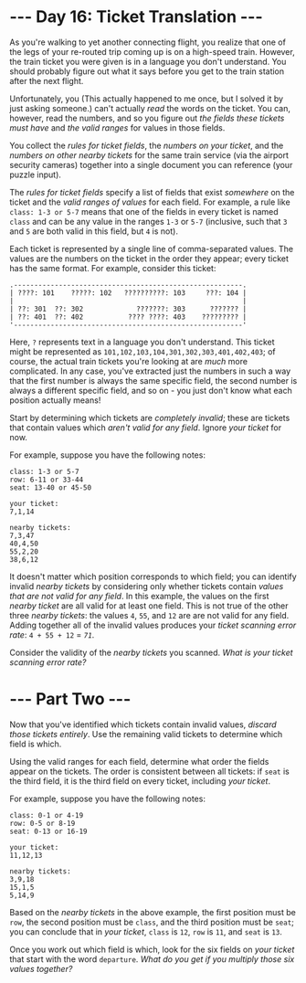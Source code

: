 ﻿# --- Day 16: Ticket Translation ---

As you're walking to yet another connecting flight, you realize that one of the legs of your re-routed trip coming up is on a high-speed train. However, the train ticket you were given is in a language you don't understand. You should probably figure out what it says before you get to the train station after the next flight.

Unfortunately, you (This actually happened to me once, but I solved it by just asking someone.) can't actually *read* the words on the ticket. You can, however, read the numbers, and so you figure out *the fields these tickets must have* and *the valid ranges* for values in those fields.

You collect the *rules for ticket fields*, the *numbers on your ticket*, and the *numbers on other nearby tickets* for the same train service (via the airport security cameras) together into a single document you can reference (your puzzle input).

The *rules for ticket fields* specify a list of fields that exist *somewhere* on the ticket and the *valid ranges of values* for each field. For example, a rule like ```class: 1-3 or 5-7``` means that one of the fields in every ticket is named ```class``` and can be any value in the ranges ```1-3``` or ```5-7``` (inclusive, such that ```3``` and ```5``` are both valid in this field, but ```4``` is not).

Each ticket is represented by a single line of comma-separated values. The values are the numbers on the ticket in the order they appear; every ticket has the same format. For example, consider this ticket:


```
.--------------------------------------------------------.
| ????: 101    ?????: 102   ??????????: 103     ???: 104 |
|                                                        |
| ??: 301  ??: 302             ???????: 303      ??????? |
| ??: 401  ??: 402           ???? ????: 403    ????????? |
'--------------------------------------------------------'
```


Here, ```?``` represents text in a language you don't understand. This ticket might be represented as ```101,102,103,104,301,302,303,401,402,403```; of course, the actual train tickets you're looking at are *much* more complicated. In any case, you've extracted just the numbers in such a way that the first number is always the same specific field, the second number is always a different specific field, and so on - you just don't know what each position actually means!

Start by determining which tickets are *completely invalid*; these are tickets that contain values which *aren't valid for any field*. Ignore *your ticket* for now.

For example, suppose you have the following notes:


```
class: 1-3 or 5-7
row: 6-11 or 33-44
seat: 13-40 or 45-50

your ticket:
7,1,14

nearby tickets:
7,3,47
40,4,50
55,2,20
38,6,12
```


It doesn't matter which position corresponds to which field; you can identify invalid *nearby tickets* by considering only whether tickets contain *values that are not valid for any field*. In this example, the values on the first *nearby ticket* are all valid for at least one field. This is not true of the other three *nearby tickets*: the values ```4```, ```55```, and ```12``` are are not valid for any field. Adding together all of the invalid values produces your *ticket scanning error rate*: ```4 + 55 + 12``` = *```71```*.

Consider the validity of the *nearby tickets* you scanned. *What is your ticket scanning error rate?*

# --- Part Two ---

Now that you've identified which tickets contain invalid values, *discard those tickets entirely*. Use the remaining valid tickets to determine which field is which.

Using the valid ranges for each field, determine what order the fields appear on the tickets. The order is consistent between all tickets: if ```seat``` is the third field, it is the third field on every ticket, including *your ticket*.

For example, suppose you have the following notes:


```
class: 0-1 or 4-19
row: 0-5 or 8-19
seat: 0-13 or 16-19

your ticket:
11,12,13

nearby tickets:
3,9,18
15,1,5
5,14,9
```


Based on the *nearby tickets* in the above example, the first position must be ```row```, the second position must be ```class```, and the third position must be ```seat```; you can conclude that in *your ticket*, ```class``` is ```12```, ```row``` is ```11```, and ```seat``` is ```13```.

Once you work out which field is which, look for the six fields on *your ticket* that start with the word ```departure```. *What do you get if you multiply those six values together?*